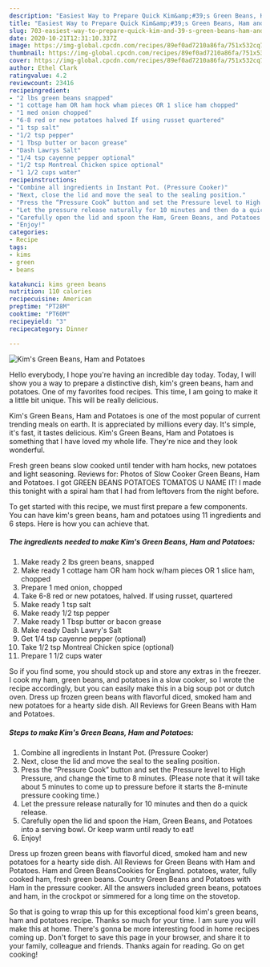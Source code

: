```yaml
---
description: "Easiest Way to Prepare Quick Kim&amp;#39;s Green Beans, Ham and Potatoes"
title: "Easiest Way to Prepare Quick Kim&amp;#39;s Green Beans, Ham and Potatoes"
slug: 703-easiest-way-to-prepare-quick-kim-and-39-s-green-beans-ham-and-potatoes
date: 2020-10-21T12:31:10.337Z
image: https://img-global.cpcdn.com/recipes/89ef0ad7210a86fa/751x532cq70/kims-green-beans-ham-and-potatoes-recipe-main-photo.jpg
thumbnail: https://img-global.cpcdn.com/recipes/89ef0ad7210a86fa/751x532cq70/kims-green-beans-ham-and-potatoes-recipe-main-photo.jpg
cover: https://img-global.cpcdn.com/recipes/89ef0ad7210a86fa/751x532cq70/kims-green-beans-ham-and-potatoes-recipe-main-photo.jpg
author: Ethel Clark
ratingvalue: 4.2
reviewcount: 23416
recipeingredient:
- "2 lbs green beans snapped"
- "1 cottage ham OR ham hock wham pieces OR 1 slice ham chopped"
- "1 med onion chopped"
- "6-8 red or new potatoes halved If using russet quartered"
- "1 tsp salt"
- "1/2 tsp pepper"
- "1 Tbsp butter or bacon grease"
- "Dash Lawrys Salt"
- "1/4 tsp cayenne pepper optional"
- "1/2 tsp Montreal Chicken spice optional"
- "1 1/2 cups water"
recipeinstructions:
- "Combine all ingredients in Instant Pot. (Pressure Cooker)"
- "Next, close the lid and move the seal to the sealing position."
- "Press the “Pressure Cook” button and set the Pressure level to High Pressure, and change the time to 8 minutes. (Please note that it will take about 5 minutes to come up to pressure before it starts the 8-minute pressure cooking time.)"
- "Let the pressure release naturally for 10 minutes and then do a quick release."
- "Carefully open the lid and spoon the Ham, Green Beans, and Potatoes into a serving bowl. Or keep warm until ready to eat!"
- "Enjoy!"
categories:
- Recipe
tags:
- kims
- green
- beans

katakunci: kims green beans 
nutrition: 110 calories
recipecuisine: American
preptime: "PT28M"
cooktime: "PT60M"
recipeyield: "3"
recipecategory: Dinner

---
```



![Kim&#39;s Green Beans, Ham and Potatoes](https://img-global.cpcdn.com/recipes/89ef0ad7210a86fa/751x532cq70/kims-green-beans-ham-and-potatoes-recipe-main-photo.jpg)

Hello everybody, I hope you're having an incredible day today. Today, I will show you a way to prepare a distinctive dish, kim&#39;s green beans, ham and potatoes. One of my favorites food recipes. This time, I am going to make it a little bit unique. This will be really delicious.

Kim&#39;s Green Beans, Ham and Potatoes is one of the most popular of current trending meals on earth. It is appreciated by millions every day. It's simple, it's fast, it tastes delicious. Kim&#39;s Green Beans, Ham and Potatoes is something that I have loved my whole life. They're nice and they look wonderful.

Fresh green beans slow cooked until tender with ham hocks, new potatoes and light seasoning. Reviews for: Photos of Slow Cooker Green Beans, Ham and Potatoes. I got GREEN BEANS POTATOES TOMATOS U NAME IT! I made this tonight with a spiral ham that I had from leftovers from the night before.


To get started with this recipe, we must first prepare a few components. You can have kim&#39;s green beans, ham and potatoes using 11 ingredients and 6 steps. Here is how you can achieve that.

<!--inarticleads1-->

##### The ingredients needed to make Kim&#39;s Green Beans, Ham and Potatoes:

1. Make ready 2 lbs green beans, snapped
1. Make ready 1 cottage ham OR ham hock w/ham pieces OR 1 slice ham, chopped
1. Prepare 1 med onion, chopped
1. Take 6-8 red or new potatoes, halved. If using russet, quartered
1. Make ready 1 tsp salt
1. Make ready 1/2 tsp pepper
1. Make ready 1 Tbsp butter or bacon grease
1. Make ready Dash Lawry&#39;s Salt
1. Get 1/4 tsp cayenne pepper (optional)
1. Take 1/2 tsp Montreal Chicken spice (optional)
1. Prepare 1 1/2 cups water


So if you find some, you should stock up and store any extras in the freezer. I cook my ham, green beans, and potatoes in a slow cooker, so I wrote the recipe accordingly, but you can easily make this in a big soup pot or dutch oven. Dress up frozen green beans with flavorful diced, smoked ham and new potatoes for a hearty side dish. All Reviews for Green Beans with Ham and Potatoes. 

<!--inarticleads2-->

##### Steps to make Kim&#39;s Green Beans, Ham and Potatoes:

1. Combine all ingredients in Instant Pot. (Pressure Cooker)
1. Next, close the lid and move the seal to the sealing position.
1. Press the “Pressure Cook” button and set the Pressure level to High Pressure, and change the time to 8 minutes. (Please note that it will take about 5 minutes to come up to pressure before it starts the 8-minute pressure cooking time.)
1. Let the pressure release naturally for 10 minutes and then do a quick release.
1. Carefully open the lid and spoon the Ham, Green Beans, and Potatoes into a serving bowl. Or keep warm until ready to eat!
1. Enjoy!


Dress up frozen green beans with flavorful diced, smoked ham and new potatoes for a hearty side dish. All Reviews for Green Beans with Ham and Potatoes. Ham and Green BeansCookies for England. potatoes, water, fully cooked ham, fresh green beans. Country Green Beans and Potatoes with Ham in the pressure cooker. All the answers included green beans, potatoes and ham, in the crockpot or simmered for a long time on the stovetop. 

So that is going to wrap this up for this exceptional food kim&#39;s green beans, ham and potatoes recipe. Thanks so much for your time. I am sure you will make this at home. There's gonna be more interesting food in home recipes coming up. Don't forget to save this page in your browser, and share it to your family, colleague and friends. Thanks again for reading. Go on get cooking!
